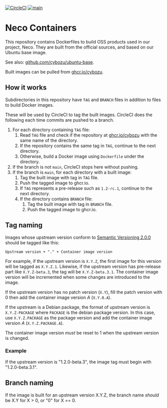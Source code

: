 [![CircleCI](https://circleci.com/gh/cybozu/neco-containers.svg?style=svg)](https://circleci.com/gh/cybozu/neco-containers)
[![main](https://github.com/cybozu/neco-containers/actions/workflows/main.yaml/badge.svg)](https://github.com/cybozu/neco-containers/actions/workflows/main.yaml)

# Neco Containers

This repository contains Dockerfiles to build OSS products
used in our project, Neco.  They are built from the official
sources, and based on our Ubuntu base image.

See also: [github.com/cybozu/ubuntu-base](https://github.com/cybozu/ubuntu-base).

Built images can be pulled from [ghcr.io/cybozu][ghcr].

## How it works

Subdirectories in this repository have `TAG` and `BRANCH` files
in addition to files to build Docker images.

These will be used by CircleCI to tag the built images.
CircleCI does the following each time commits are pushed to a branch.

1. For each directory containing `TAG` file:
    1. Read `TAG` file and check if the repository at [ghcr.io/cybozu][ghcr] with the same name of the directory.
    2. If the repository contains the same tag in `TAG`, continue to the next directory.
    3. Otherwise, build a Docker image using `Dockerfile` under the directory.
2. If the branch is not `main`, CircleCI stops here without pushing.
3. If the branch is `main`, for each directory with a built image:
    1. Tag the built image with tag in `TAG` file.
    2. Push the tagged image to ghcr.io.
    3. If `TAG` represents a pre-release such as `1.2-rc.1`, continue to the  next directory.
    4. If the directory contains `BRANCH` file:
        1. Tag the built image with tag in `BRANCH` file.
        2. Push the tagged image to ghcr.io.

## Tag naming

Images whose upstream version conform to [Semantic Versioning 2.0.0][semver] should be
tagged like this:

    Upstream version + "." + Container image version

For example, if the upstream version is `X.Y.Z`, the first image for this version will
be tagged as `X.Y.Z.1`.  Likewise, if the upstream version has pre-release part like
`X.Y.Z-beta.3`, the tag will be `X.Y.Z-beta.3.1`.
The container image version will be incremented when some changes are introduced to the image.

If the upstream version has no patch version (`X.Y`), fill the patch version with 0 then
add the container image version _A_ (`X.Y.0.A`).

If the upstream is a Debian package, the format of upstream version is `X.Y.Z-PACKAGE`
where `PACKAGE` is the debian package version.  In this case, use `X.Y.Z.PACKAGE` as
the package version and add the container image version _A_ (`X.Y.Z.PACKAGE.A`).

The container image version _must_ be reset to 1 when the upstream version is changed.

### Example

If the upstream version is "1.2.0-beta.3", the image tag must begin with "1.2.0-beta.3.1".

## Branch naming

If the image is built for an upstream version X.Y.Z, the branch name _should_ be X.Y
for X > 0, or "0" for X == 0.

[ghcr]: https://github.com/orgs/cybozu/packages
[semver]: https://semver.org/
